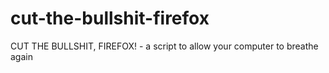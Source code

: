# cut-the-bullshit-firefox
CUT THE BULLSHIT, FIREFOX! - a script to allow your computer to breathe again
